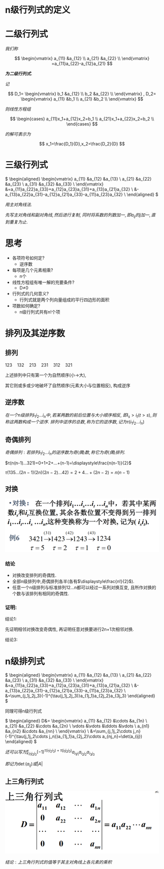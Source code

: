 # n级行列式的定义

# 二级行列式

$我们称$

$$
\begin{vmatrix}
a_{11} &a_{12} \\
a_{21} &a_{22} \\
\end{vmatrix}
=a_{11}a_{22}-a_{12}a_{21}
$$

**$为二级行列式.$**

$记$

$$
D_1=
\begin{vmatrix}
b_1 &a_{12} \\
b_2 &a_{22} \\
\end{vmatrix}
,
D_2=
\begin{vmatrix}
a_{11} &b_1 \\
a_{21} &b_2 \\
\end{vmatrix}
$$

$则线性方程组$

$$
\begin{cases}
a_{11}x_1+a_{12}x_2=b_1 \\
a_{21}x_1+a_{22}x_2=b_2 \\
\end{cases}
$$

$的解可表示为$

$$
x_1=\frac{D_1}{D},x_2=\frac{D_2}{D}
$$

# 三级行列式

$
\begin{aligned}
\begin{vmatrix}
a_{11} &a_{12} &a_{13} \\
a_{21} &a_{22} &a_{23} \\
a_{31} &a_{32} &a_{33} \\
\end{vmatrix}
&=a_{11}a_{22}a_{33}+a_{12}a_{23}a_{31}+a_{13}a_{21}a_{32} \\
&-a_{13}a_{22}a_{31}-a_{12}a_{21}a_{33}-a_{11}a_{23}a_{32}
 \\
\end{aligned}
$

$用主对角线法.$

$先写主对角线和副对角线, 然后进行复制,$
$同时将系数的列数加一, 即a_{ij}的j加一, 直到重复为止.$

# 思考

* 各项符号如何定?
  * 逆序数
* 每项是几个元素相乘?
  * n个
* 线性方程组有唯一解的充要条件?
  * D≠0
* 行列式的几何意义?
  * 行列式就是两个列向量组成的平行四边形的面积
* 项数如何确定?
  * n级行列式共有n!个项

# 排列及其逆序数

## 排列

$123 \quad 132 \quad 213 \quad 231 \quad 312 \quad 321 \quad$

上述排列中只有第一个为自然顺序(小→大),

其它则或多或少地破坏了自然顺序(元素大小与位置相反), 构成逆序

## 逆序数

$在一个n 级排列i_1i_2...i_n中, 若某两数的前后位置与大小顺序相反,$
$即i_s>i_t(t>s),则称这两数构成一个逆序.$
$排列中逆序的总数,称为它的逆序数, 记为\tau(i_1i_2...i_n)$

## 奇偶排列

$奇偶排列:若排列i_1i_2...i_n的逆序数为奇(偶)数, 称它为奇(偶)排列.$

$τ(n(n-1)...321)=0+1+2+...+(n-1)=\displaystyle\frac{n(n-1)}{2}$

$τ(135...(2n-1)(2n)(2n-2) ...42)=2+4...+(2n-2)=n(n-1)$

## 对换

![](./images/2020-11-04-09-18-57.png)

### 结论

* 对换改变排列的奇偶性.
* 全部n级排列中,奇偶排列各半(各有$\displaystyle\frac{n!}{2}$).
* 任意一个n级排列与标准排列12...n都可以经过一系列对换互变, 且所作对换的个数与该排列有相同的奇偶性.

### 证明:

结论1:

先证明相邻对换改变奇偶性, 再证明任意对换要进行2n+1次相邻对换.

结论3:



# n级排列式

$
\begin{aligned}
\begin{vmatrix}
a_{11} &a_{12} &a_{13} \\
a_{21} &a_{22} &a_{23} \\
a_{31} &a_{32} &a_{33} \\
\end{vmatrix}
&=a_{11}a_{22}a_{33}+a_{12}a_{23}a_{31}+a_{13}a_{21}a_{32} \\
&-a_{13}a_{22}a_{31}-a_{12}a_{21}a_{33}-a_{11}a_{23}a_{32} \\
&=\sum_{j_1j_2j_3}(-1)^{\tau(j_1j_2j_3)}a_{1j_1}a_{2j_2}a_{3j_3}
\end{aligned}
$

同理可得n级行列式

$
\begin{aligned}
D&=
\begin{vmatrix}
a_{11} &a_{12} &\cdots &a_{1n} \\
a_{21} &a_{22} &\cdots &a_{2n} \\
\vdots &\vdots &\ddots &\vdots \\
a_{n1} &a_{n2} &\cdots &a_{nn} \\
\end{vmatrix} \\
&=\sum_{j_1j_2\cdots j_n}(-1)^{\tau(j_1j_2\cdots j_n)}a_{1j_1}a_{2j_2}\cdots a_{nj_n}=\det(a_{ij})
\end{aligned}
$


$还可以写为\displaystyle\sum_{j_1j_2j_3}(-1)^{\tau(i_1i_2i_3)+\tau(j_1j_2j_3)}a_{i_1j_1}a_{i_2j_2}a_{i_3j_3}$

$即记为\det(a_{ij})或|A|$

## 上三角行列式

![](./images/2020-11-04-09-47-05.png)

$结论: 上三角行列式的值等于其主对角线上各元素的乘积$

